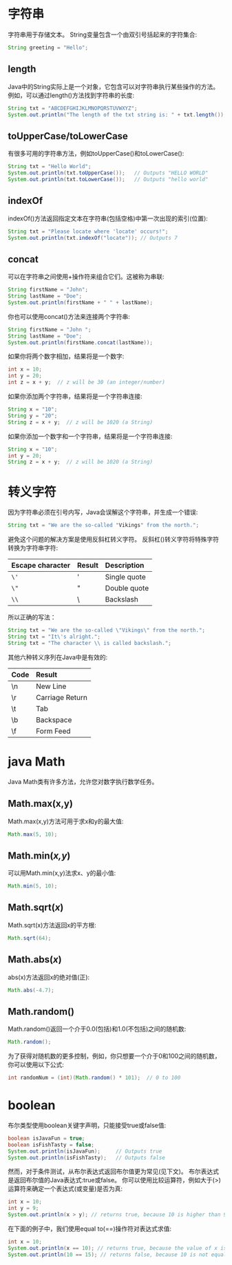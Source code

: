 # 字符串

字符串用于存储文本。
String变量包含一个由双引号括起来的字符集合:

```java
String greeting = "Hello";
```

## length

Java中的String实际上是一个对象，它包含可以对字符串执行某些操作的方法。例如，可以通过length()方法找到字符串的长度:

```java
String txt = "ABCDEFGHIJKLMNOPQRSTUVWXYZ";
System.out.println("The length of the txt string is: " + txt.length());
```

## toUpperCase/toLowerCase

有很多可用的字符串方法，例如toUpperCase()和toLowerCase():

```java
String txt = "Hello World";
System.out.println(txt.toUpperCase());   // Outputs "HELLO WORLD"
System.out.println(txt.toLowerCase());   // Outputs "hello world"
```

## indexOf

indexOf()方法返回指定文本在字符串(包括空格)中第一次出现的索引(位置):

```java
String txt = "Please locate where 'locate' occurs!";
System.out.println(txt.indexOf("locate")); // Outputs 7
```

## concat

可以在字符串之间使用+操作符来组合它们。这被称为串联:

```java
String firstName = "John";
String lastName = "Doe";
System.out.println(firstName + " " + lastName);
```

你也可以使用concat()方法来连接两个字符串:

```java
String firstName = "John ";
String lastName = "Doe";
System.out.println(firstName.concat(lastName));
```

如果你将两个数字相加，结果将是一个数字:

```java
int x = 10;
int y = 20;
int z = x + y;  // z will be 30 (an integer/number)
```

如果你添加两个字符串，结果将是一个字符串连接:

```java
String x = "10";
String y = "20";
String z = x + y;  // z will be 1020 (a String)
```

如果你添加一个数字和一个字符串，结果将是一个字符串连接:

```java
String x = "10";
int y = 20;
String z = x + y;  // z will be 1020 (a String)
```

# 转义字符

因为字符串必须在引号内写，Java会误解这个字符串，并生成一个错误:

```java
String txt = "We are the so-called "Vikings" from the north.";
```

避免这个问题的解决方案是使用反斜杠转义字符。
反斜杠(\)转义字符将特殊字符转换为字符串字符:

| Escape character | Result | Description  |
| :--------------- | :----- | :----------- |
| `\'`             | '      | Single quote |
| `\"`             | "      | Double quote |
| `\\`             | \      | Backslash    |

所以正确的写法：

```java
String txt = "We are the so-called \"Vikings\" from the north.";
String txt = "It\'s alright.";
String txt = "The character \\ is called backslash.";
```

其他六种转义序列在Java中是有效的:

| Code | Result          |
| :--- | :-------------- |
| \n   | New Line        |
| \r   | Carriage Return |
| \t   | Tab             |
| \b   | Backspace       |
| \f   | Form Feed       |

# java Math

Java Math类有许多方法，允许您对数字执行数学任务。

## Math.max(x,y)

Math.max(x,y)方法可用于求x和y的最大值:

```java
Math.max(5, 10);
```

## Math.min(*x,y*)

可以用Math.min(x,y)法求x、y的最小值:

```java
Math.min(5, 10);
```

## Math.sqrt(*x*)

Math.sqrt(x)方法返回x的平方根:

```java
Math.sqrt(64);
```

## Math.abs(*x*)

abs(x)方法返回x的绝对值(正):

```java
Math.abs(-4.7);
```

## Math.random()

Math.random()返回一个介于0.0(包括)和1.0(不包括)之间的随机数:

```java
Math.random();
```

为了获得对随机数的更多控制，例如，你只想要一个介于0和100之间的随机数，你可以使用以下公式:

```java
int randomNum = (int)(Math.random() * 101);  // 0 to 100
```

# boolean

布尔类型使用boolean关键字声明，只能接受true或false值:

```java
boolean isJavaFun = true;
boolean isFishTasty = false;
System.out.println(isJavaFun);     // Outputs true
System.out.println(isFishTasty);   // Outputs false
```

然而，对于条件测试，从布尔表达式返回布尔值更为常见(见下文)。
布尔表达式是返回布尔值的Java表达式:true或false。
你可以使用比较运算符，例如大于(>)运算符来确定一个表达式(或变量)是否为真:

```java
int x = 10;
int y = 9;
System.out.println(x > y); // returns true, because 10 is higher than 9
```

在下面的例子中，我们使用equal to(==)操作符对表达式求值:

```java
int x = 10;
System.out.println(x == 10); // returns true, because the value of x is equal to 10
System.out.println(10 == 15); // returns false, because 10 is not equal to 15
```